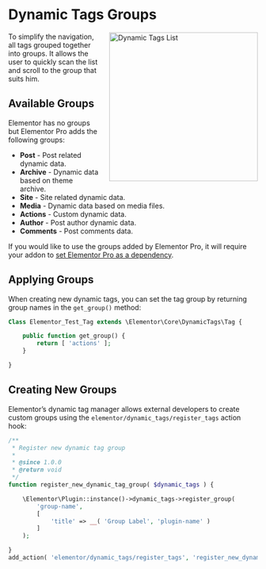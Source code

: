 # Dynamic Tags Groups

<img src="/assets/img/dynamic-tags-list.png" alt="Dynamic Tags List" style="float: right; width: 300px; margin-left: 20px; margin-bottom: 20px;">

To simplify the navigation, all tags grouped together into groups. It allows the user to quickly scan the list and scroll to the group that suits him.

## Available Groups

Elementor has no groups but Elementor Pro adds the following groups:

* **Post** - Post related dynamic data.
* **Archive** - Dynamic data based on theme archive.
* **Site** - Site related dynamic data.
* **Media** - Dynamic data based on media files.
* **Actions** - Custom dynamic data.
* **Author** - Post author dynamic data.
* **Comments** - Post comments data.

If you would like to use the groups added by Elementor Pro, it will require your addon to [set Elementor Pro as a dependency](/docs/plugin-header).

## Applying Groups

When creating new dynamic tags, you can set the tag group by returning group names in the `get_group()` method:

```php
Class Elementor_Test_Tag extends \Elementor\Core\DynamicTags\Tag {

	public function get_group() {
		return [ 'actions' ];
	}

}
```

## Creating New Groups

Elementor’s dynamic tag manager allows external developers to create custom groups using the `elementor/dynamic_tags/register_tags` action hook:

```php
/**
 * Register new dynamic tag group
 *
 * @since 1.0.0
 * @return void
 */
function register_new_dynamic_tag_group( $dynamic_tags ) {

	\Elementor\Plugin::instance()->dynamic_tags->register_group(
		'group-name',
		[
			'title' => __( 'Group Label', 'plugin-name' )
		]
	);

}
add_action( 'elementor/dynamic_tags/register_tags', 'register_new_dynamic_tag_group' );
```
